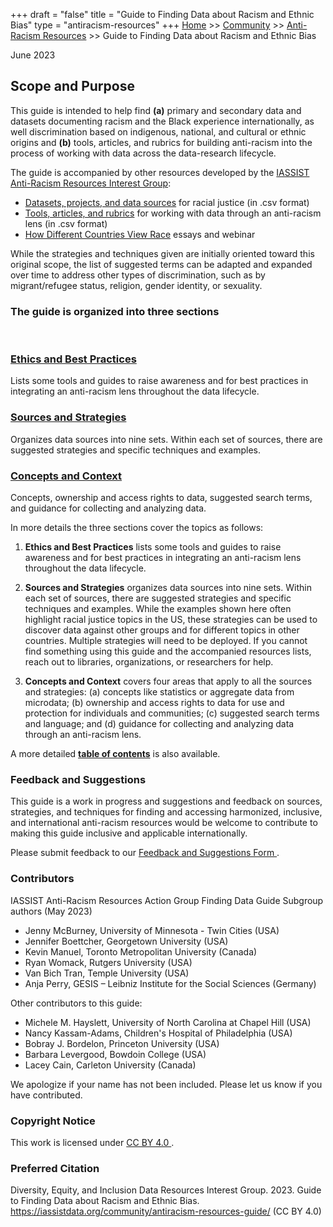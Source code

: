 +++
draft = "false"
title = "Guide to Finding Data about Racism and Ethnic Bias"
type = "antiracism-resources"
+++
[Home](/) >> [Community](/community/) >> [Anti-Racism Resources](/community/antiracism-resources/) >> Guide to Finding Data about Racism and Ethnic Bias

June 2023

## Scope and Purpose

This guide is intended to help find **(a)** primary and secondary data and datasets documenting racism and the Black experience internationally, as well discrimination based on indigenous, national, and cultural or ethnic origins and **(b)** tools, articles, and rubrics for building anti-racism into the process of working with data across the data-research lifecycle. 

The guide is accompanied by other resources developed by the [IASSIST Anti-Racism Resources Interest Group](/community/representation-in-data-ig):

- [Datasets, projects, and data sources](/community/representation-in-data-ig/DataSources-forRacialJustice.csv) for racial justice (in .csv format)
- [Tools, articles, and rubrics](/community/representation-in-data-ig/ArticlesToolsRubrics-forRacialJustice.csv) for working with data through an anti-racism lens (in .csv format)
- [How Different Countries View Race](/community/representation-in-data-ig/essays/) essays and webinar

While the strategies and techniques given are initially oriented toward this original scope, the list of suggested terms can be adapted and expanded over time to address other types of discrimination, such as by migrant/refugee status, religion, gender identity, or sexuality.

### The guide is organized into three sections 

<br />
<div class="container">
  <div class="col-md-8">
   <div class="row">

<!--<div style="display:flex;align-items:top;margin:2em;">-->
<div class="col-md-4">
 <div class="box-simple">
  <a href="a-ethics-and-best-practices">
 <div class="icon">
  <i class="fas fa-bell"></i>
 </div>
  <h3>Ethics and Best Practices</h3>
  </a>
  <p>Lists some tools and guides to raise awareness and for best practices in integrating an anti-racism lens throughout the data lifecycle.</p>
 </div>
</div>

<div class="col-md-4">
 <div class="box-simple">
  <a href="b-sources-and-strategies">
  <div class="icon">
   <i class="fas fa-book-open"></i>
  </div>
   <h3>Sources and Strategies</h3>
  </a>
  <p>Organizes data sources into nine sets. Within each set of sources, there are suggested strategies and specific techniques and examples.</p>
 </div>
</div>

<div class="col-md-4">
 <div class="box-simple">
  <a href="c-concepts-and-context">
  <div class="icon">
   <i class="fas fa-shapes"></i>
  </div>
   <h3>Concepts and Context</h3>
  </a>
  <p>Concepts, ownership and access rights to data, suggested search terms, and guidance for collecting and analyzing data.</p>
 </div>
</div>
<!--</div>-->

  </div>
 </div>
</div>

In more details the three sections cover the topics as follows:

1. **Ethics and Best Practices** lists some tools and guides to raise awareness and for best practices in integrating an anti-racism lens throughout the data lifecycle.

2. **Sources and Strategies** organizes data sources into nine sets. Within each set of sources, there are suggested strategies and specific techniques and examples. While the examples shown here often highlight racial justice topics in the US, these strategies can be used to discover data against other groups and for different topics in other countries. Multiple strategies will need to be deployed. If you cannot find something using this guide and the accompanied resources lists, reach out to libraries, organizations, or researchers for help.

3. **Concepts and Context** covers four areas that apply to all the sources and strategies: (a) concepts like statistics or aggregate data from microdata; (b) ownership and access rights to data for use and protection for individuals and communities; (c) suggested search terms and language; and (d) guidance for collecting and analyzing data through an anti-racism lens.

A more detailed **[table of contents](/community/antiracism-resources-guide/toc)** is also available.

### Feedback and Suggestions

This guide is a work in progress and suggestions and feedback on sources, strategies, and techniques for finding and accessing harmonized, inclusive, and international anti-racism resources would be welcome to contribute to making this guide inclusive and applicable internationally. 

Please submit feedback to our [Feedback and Suggestions Form <i class="fas fa-external-link-alt"></i>](https://docs.google.com/forms/d/e/1FAIpQLSdYvxPiccUIQ3Gp7Jmlz1hRG0tJw_MzrM2TUcCJFUfgut7JIw/viewform?usp=sf_link).

### Contributors

IASSIST Anti-Racism Resources Action Group Finding Data Guide Subgroup authors (May 2023)
- Jenny McBurney, University of Minnesota - Twin Cities (USA)
- Jennifer Boettcher, Georgetown University (USA)
- Kevin  Manuel, Toronto Metropolitan University (Canada)
- Ryan Womack, Rutgers University (USA)
- Van Bich Tran, Temple University (USA)
- Anja Perry, GESIS – Leibniz Institute for the Social Sciences (Germany)

Other contributors to this guide:
- Michele M. Hayslett, University of North Carolina at Chapel Hill (USA)
- Nancy Kassam-Adams, Children's Hospital of Philadelphia (USA)
- Bobray J. Bordelon, Princeton University (USA)
- Barbara Levergood, Bowdoin College (USA)
- Lacey Cain, Carleton University (Canada)

We apologize if your name has not been included.  Please let us know if you have contributed.

### Copyright Notice

This work is licensed under [CC BY 4.0 <i class="fas fa-external-link-alt"></i>](https://creativecommons.org/licenses/by/4.0/).

### Preferred Citation

Diversity, Equity, and Inclusion Data Resources Interest Group. 2023. Guide to Finding Data about Racism and Ethnic Bias. https://iassistdata.org/community/antiracism-resources-guide/ (CC BY 4.0)


<!--

Table of Contents

[Guide to Finding Data about Racism and Ethnic Bias](#guide-to-finding-data-about-racism-and-ethnic-bias)

[Table of Contents](#table-of-contents)

[Scope and Purpose](#scope-and-purpose)

[Feedback and Suggestions](#feedback-and-suggestions)

[A. Ethics and Best Practices](#a-ethics-and-best-practices)

[B. Sources and Strategies](#b-sources-and-strategies)

[1\. Resource Guides](#1-resource-guides)

[Example Library Guides](#example-library-guides)

[Example National Archives](#example-national-archives)

[Example Academic Data Resources](#example-academic-data-resources)

[Example Books](#example-books)

[2\. Governmental Sources](#2-governmental-sources)

[National statistical offices](#national-statistical-offices)

[International Sources Covering Multiple Countries](#international-sources-covering-multiple-countries)

[3\. Data Archives & Repositories](#3-data-archives-repositories)

[Examples](#examples)

[4\. Commercial Databases](#4-commercial-databases)

[Examples](#Examples)

[5\. Think Tanks, Research Centers, and Non-Governmental Organizations](#5-think-tanks-research-centers-and-non-governmental-organizations)

[Search organization and think tank index and directories](#search-organization-and-think-tank-index-and-directories)

[Search with think tank search engines and reviews](#search-with-think-tank-search-engines-and-reviews)

[Examples of projects and programs from educational institutions and organizations](#examples-of-projects-and-programs-from-educational-institutions-and-organizations)

[Examples of Google Search for online projects from organizations and academia](#examples-of-google-search-for-online-projects-from-organizations-and-academia)

[6\. Funders and grantees](#6-funders-and-grantees)

[Funders Requiring Data Sharing](#funders-requiring-data-sharing)

[Internet Search for Funders and Grants](#internet-search-for-funders-and-grants)

[Search Grants and Grantmaking Directory databases for funders](#search-grants-and-grantmaking-directory-databases-for-funders)

[Search Grant database of foundations known to fund equality, social and racial justice](#search-grant-database-of-foundations-known-to-fund-equality-social-and-racial-justice)

[7\. Scholarly Works](#7-scholarly-works)

[Example articles](#example-articles)

[Example search strategies](#example-search-strategies)

[8\. Newspapers, Magazines, & Trade Publications](#8-newspapers-magazines-trade-publications)

[Example search](#example-search)

[9\. Social Networks](#9-social-networks)

[Example Associations and Platforms](#example-associations-and-platforms)

[C. Concepts and Context](#c-concepts-and-context)

[1\. Full datasets vs quick stats](#1-full-datasets-vs-quick-stats)

[2\. Access](#2-access)

[3\. Search terms and language](#3-search-terms-and-language)

[Keywords vs controlled vocabulary](#keywords-vs-controlled-vocabulary)

[Empirical studies - Methodology and other useful filters](#empirical-studies---methodology-and-other-useful-filters)

[Library catalogs](#library-catalogs)

[Examples of database and data archives thesaurus](#examples-of-database-and-data-archives-thesaurus)

[Examples of race and ethnicity variables](#examples-of-race-and-ethnicity-variables)

[Resource guide for looking up controlled vocabulary](#resource-guide-for-looking-up-controlled-vocabulary)

[Suggested controlled vocabulary and search terms](#suggested-controlled-vocabulary-and-search-terms)

[English (US)](#english-(us))

[Justice, Inequality](#justice-inequality)

[Race, Ethnicity](#race-ethnicity)

[Law, Policy, Structure](#law-policy-structure)

[Data and Methodology](#data-and-methodology)

[Other languages](#other-languages)

[4\. Guidance for collecting data](#4-guidance-for-collecting-data)

[Public Domain](#public-domain)

[Open access data license](#open-access-data-license)

[Subscription required data license](#subscription-required-data-license)

[Further Resources](#further-resources)

[5\. Guidance for analyzing data](#5-guidance-for-analyzing-data)

[Further Resources](#further-resources)
-->
